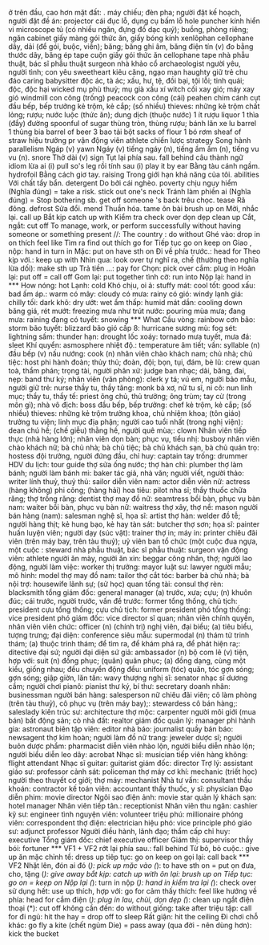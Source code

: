 ở trên đầu, cao hơn mặt đất: .
máy chiếu; đèn pha; người đặt kế hoạch, người đặt đề án: projector
cái đục lỗ, dụng cụ bấm lỗ hole puncher
kính hiển vi microscope
tủ (có nhiều ngăn, đựng đồ dạc quý); buồng, phòng riêng; ngăn cabinet
giấy màng gói thức ăn, giấy bóng kính xenlôphan cellophane
dây, dải (để gói, buộc, viền); băng; băng ghi âm, băng điện tín (v) đo bằng thước dây, băng ép tape
cuộn giấy gói thức ăn cellophane tape
nhà phẫu thuật, bác sĩ phẫu thuật surgeon
nhà khảo cổ archaeologist
người yêu, người tình; con yêu sweetheart
kiêu căng, ngạo mạn haughty
giữ trẻ chu đáo caring babysitter
độc ác, tà ác; xấu, hư, tệ, đồi bại, tội lỗi; tinh quái; độc, độc hại wicked
mụ phù thuỷ; mụ già xấu xí witch
cối xay gió; máy xay gió windmill
con công (trống) peacock
con công (cái) peahen
chim cánh cụt
đầu bếp, bếp trưởng
kẻ trộm, kẻ cắp; (số nhiều) thieves: những kẻ trộm
chất lỏng; rượu; nước luộc (thức ăn); dung dịch (thuộc nước)
1 ít rượu liquor
1 thìa (đầy) đường spoonful of sugar
thùng tròn, thùng rượu; bánh lăn xe lu barrel
1 thùng bia barrel of beer
3 bao tải bột sacks of flour
1 bó rơm sheaf of straw
hiệu trưởng pr
vận động viên athlete
chiến lược strategy
Song hành parallelism
Ngáp (v) yawn
Ngáy (v) tiếng ngáy (n), tiếng ầm ầm (n), tiếng vu vu (n). snore
Thở dài (v) sign
Tụt lại phía sau. fall behind
câu thành ngữ idiom
lừa ai (i) pull so's leg
rồi tính sau (i) play it by ear
Bằng tàu cánh ngầm. hydrofoil
Bằng cách giơ tay. raising 
Trong giới hạn khả năng của tôi. abilities
Với chất tẩy bẩn. detergent
Do bởi cái nghèo. poverty
chịu nguy hiểm (Nghĩa đúng) = take a risk. stick out one's neck
Tránh làm phiền ai (Nghĩa đúng) = Stop  bothering sb. get off someone 's back
trêu chọc. tease
Rã đông. defrost
Sửa đổi. mend
Thuần hóa. tame
ôn bài brush up on
Mời, nhắc lại. call up
Bắt kịp catch up with
Kiểm tra check over
dọn dẹp clean up
Cắt, ngắt: cut off
To manage, work, or perform successfully without having someone or something present //: The country : do without
Ghé vào: drop in on
thích feel like
Tìm ra find out 
thích go for
Tiếp tục go on keep on
Giao , nộp: hand in turn in
Mặc: put on have sth on
Đi về phía trước.: head for
Theo kịp với.: keep up with
Nhìn qua: look over
tự nghĩ ra, chế (thường theo nghĩa lừa dối): make sth up
Trả tiền ...: pay for
Chọn: pick over
cắm: plug in
Hoãn lại: put off = call off
Gom lại: put together
tình cờ: run into
Nộp lại: hand in
*** How
nóng: hot
Lạnh: cold
Khó chịu, oi ả: stuffy
mát: cool
tốt: good
xấu: bad
ấm áp.: warm
có mây: cloudy
có mưa: rainy
có gió: windy
lạnh giá: chilly
tối: dark
khô: dry
ướt: wet
ẩm thấp: humid
mát dần: cooling down
băng giá, rét mướt: freezing
mưa như trút nước: pouring
mùa mưa; đang mưa: raining
đang có tuyết: snowing
*** What
Cầu vòng: rainbow
cơn bão: storm
bão tuyết: blizzard
bão gió cấp 8: hurricane
sương mù: fog
sét: lightning
sấm: thunder
hạn: drought
lốc xoáy: tornado
mưa tuyết, mưa đá: sleet
Khí quyển: asmosphere
nhiệt độ.: temperature
âm tiết; vần: syllable
(n) đầu bếp (v) nấu nướng: cook
(n) nhân viên chào khách nam; chủ nhà; chủ tiệc: host
phi hành đoàn; thủy thủ; đoàn, đội; bọn, tụi, đám, bè lũ: crew
quan toà, thẩm phán; trọng tài, người phân xử: judge
ban nhạc; dải, băng, đai, nẹp: band
thư ký; nhân viên (văn phòng): clerk
y tá; vú em, người bảo mẫu, người giữ trẻ: nurse
thầy tu, thầy tăng: monk
bà xơ, nữ tu sĩ, ni cô: nun
linh mục; thầy tu, thầy tế: priest
ông chủ, thủ trưởng; ông trùm; tay cừ (trong môn gì); nhà vô địch: boss
đầu bếp, bếp trưởng: chef
kẻ trộm, kẻ cắp; (số nhiều) thieves: những kẻ trộm
trưởng khoa, chủ nhiệm khoa; (tôn giáo) trưởng tu viện; linh mục địa phận; người cao tuổi nhất (trong nghị viện): dean
chú hề; (chế giễu) thằng hề, người quê mùa;: clown
Nhân viên tiếp thực (nhà hàng lớn); nhân viên dọn bàn; phục vụ, tiểu nhị: busboy
nhân viên chào khách nữ; bà chủ nhà; bà chủ tiệc; bà chủ khách sạn, bà chủ quán trọ: hostess
đội trưởng, người đứng đầu, chỉ huy: captain
tay trống: drummer
HDV du lịch: tour guide
thợ sửa ống nước; thợ hàn chì: plumber
thợ làm bánh; người làm bánh mì: baker
tác giả, nhà văn; người viết, người thảo: writer
lính thuỷ, thuỷ thủ: sailor
diễn viên nam: actor
diễn viên nữ: actress
(hàng không) phi công; (hàng hải) hoa tiêu: pilot
nha sĩ; thầy thuốc chữa răng; thợ trồng răng: dentist
thợ may đồ nữ: seamtress
bồi bàn, phục vụ bàn nam: waiter
bồi bàn, phục vụ bàn nữ: waitress
thợ xây, thợ nề: mason
người bán hàng (nam): salesman
nghệ sĩ, họa sĩ: artist
thợ hàn: welder
đồ tễ; người hàng thịt; kẻ hung bạo, kẻ hay tàn sát: butcher
thợ sơn; họa sĩ: painter
huấn luyện viên; người dạy (súc vật): trainer
thợ in; máy in: printer
chiêu đãi viên (trên máy bay, trên tàu thuỷ); uỷ viên ban tổ chức (một cuộc đua ngựa, một cuộc : steward
nhà phẫu thuật, bác sĩ phẫu thuật: surgeon
vận động viên: athlete
người ăn mày, người ăn xin: beggar
công nhân, thợ; người lao động, người làm việc: worker
thị trưởng: mayor
luật sư: lawyer
người mẫu; mô hình: model
thợ may đồ nam: tailor
thợ cắt tóc: barber
bà chủ nhà; bà nội trợ: housewife
lãnh sự; (sử học) quan tổng tài: consul
thợ rèn: blacksmith
tổng giám đốc: general manager
(a) trước, xưa; cựu; (n) khuôn đúc; cái trước, người trước, vấn đề trước: former
tổng thống, chủ tịch: president
cựu tổng thống; cựu chủ tịch: former president
phó tổng thống: vice president
phó giám đốc: vice director
sĩ quan; nhân viên chính quyền, nhân viên viên chức: officer
 (n) (chính trị) nghị viên, đại biểu; (a) tiêu biểu, tượng trưng; đại diện: conference
siêu mẫu: supermodal
(n) thám tử trinh thám; (a) thuộc trinh thám; để tìm ra, để khám phá ra, để phát hiện ra;: ditective
đại sứ; người đại diện sứ giả: ambassador
(n) bộ com lê (v) tiện, hợp với: suit
(n) đồng phục; (quân) quân phục; (a) đồng dạng, cùng một kiểu, giống nhau; đều
chuyển động đều: uniform
(tóc) quăn, tóc gợn sóng; gợn sóng; giập giờn, lăn tăn: wavy
thượng nghị sĩ: senator
nhạc sĩ dương cầm; người chơi pianô: pianist
thư ký, bí thư: secretary
doanh nhân: businessman
người bán hàng: salesperson
nữ chiêu đãi viên; cô làm phòng (trên tàu thuỷ), cô phục vụ (trên máy bay);: stewardess
cô bán hàng;: saleslady
kiến trúc sư: architecture
thợ mộc: carpenter
người môi giới (mua bán) bất động sản; cò nhà đất: realtor
giám đốc quản lý: manager
phi hành gia: astronaut
biên tập viên: editor 
nhà báo: journalist
quầy bán báo: newsagent
thợ kim hoàn; người làm đồ nữ trang: jeweler
dược sĩ; người buôn dược phẩm: pharmacist
diễn viên nhào lộn, người biểu diễn nhào lộn; người biểu diễn leo dây: acrobat
Nhạc sĩ: musician
tiếp viên hàng không: flight attendant
Nhạc sĩ guitar: guitarist
giám đốc: director
Trợ lý: assistant
giáo sư: professor
cảnh sát: policeman
thợ máy cơ khí: mechanic
(triết học) người theo thuyết cơ giới; thợ máy: mechanist
Nhà tư vấn: consultant
thầu khoán: contractor
kế toán viên: accountant
thầy thuốc, y sĩ: physician
Đạo diễn phim: movie director
Ngôi sao điện ảnh: movie star
quản lý khách sạn: hotel manager
Nhân viên tiếp tân.: receptionist
Nhân viên thu ngân: cashier
kỹ sư: engineer
tình nguyện viên: volunteer
triệu phú: millionaire
phóng viên: correspondent
thợ điện: electrician
hiệu phó: vice principle
phó giáo sư: adjunct professor
Người điều hành, lãnh đạo; thẩm cấp chỉ huy: executive
Tổng giám đốc: chief executive officer
Giám thị: supervisor
thầy bói: fortuner
*** VF1 + VF2
rớt lại phía sau.: fall behind
Từ bỏ, bỏ cuộc.: give up
ăn mặc chỉnh tề: dress up
tiêp tục: go on keep on
gọi lại: call back
*** VF2
Nhặt lên, đón ai đó (*): pick up
mặc vào (*): to have sth on = put on
đưa, cho, tặng (*): give away
bắt kịp: catch up with
ôn lại: brush up on
Tiếp tục: go on = keep on
Nộp lại (*): turn in
nộp (*): hand in
kiểm tra lại (*): check over
sử dụng hết: use up
thích, hợp với: go for
cảm thấy thích: feel like
hướng về phía: head for
cắm điện (*): plug in
lau, chùi, dọn dẹp (*): clean up
ngắt điện thoại (*): cut off
không cần đến: do without
giống: take after
triệu tập: call for
đi ngủ: hit the hay = drop off to sleep
Rất giận: hit the ceiling
Đi chơi chỗ khác: go fly a kite
(chết ngủm Die) = pass away (qua đời - nên dùng hơn): kick the bucket